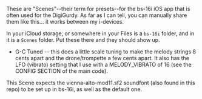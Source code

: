 These are "Scenes"--their term for presets--for the bs-16i iOS app that is often used for the DigiGurdy.  As far as I can tell, you can manually share them like this... it works between my i-devices.

In your iCloud storage, or somewhere in your Files is a `bs-16i` folder, and in it is a `Scenes` folder.  Put these there and they should show up.

* G-C Tuned -- this does a little scale tuning to make the melody strings 8 cents apart and the drone/trompette a few cents apart.  It also has the LFO (vibrato) setting that I use with a MELODY_VIBRATO of 16 (see the CONFIG SECTION of the main code).

This Scene expects the vienna-alto-mod11.sf2 soundfont (also found in this repo) to be set up in bs-16i, as well as the default one.
